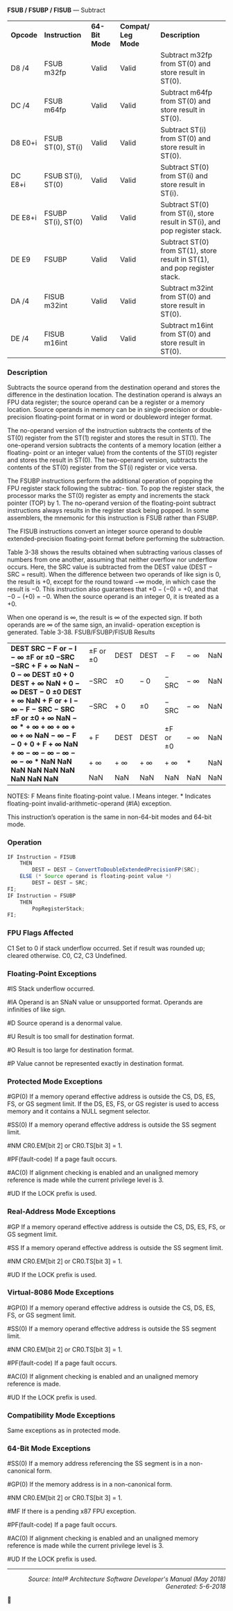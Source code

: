 <b>FSUB / FSUBP / FISUB</b> — Subtract
<table>
	<tr>
		<td><b>Opcode</b></td>
		<td><b>Instruction</b></td>
		<td><b>64-Bit Mode</b></td>
		<td><b>Compat/ Leg Mode</b></td>
		<td><b>Description</b></td>
	</tr>
	<tr>
		<td>D8 /4</td>
		<td>FSUB m32fp</td>
		<td>Valid</td>
		<td>Valid</td>
		<td>Subtract m32fp from ST(0) and store result in ST(0).</td>
	</tr>
	<tr>
		<td>DC /4</td>
		<td>FSUB m64fp</td>
		<td>Valid</td>
		<td>Valid</td>
		<td>Subtract m64fp from ST(0) and store result in ST(0).</td>
	</tr>
	<tr>
		<td>D8 E0+i</td>
		<td>FSUB ST(0), ST(i)</td>
		<td>Valid</td>
		<td>Valid</td>
		<td>Subtract ST(i) from ST(0) and store result in ST(0).</td>
	</tr>
	<tr>
		<td>DC E8+i</td>
		<td>FSUB ST(i), ST(0)</td>
		<td>Valid</td>
		<td>Valid</td>
		<td>Subtract ST(0) from ST(i) and store result in ST(i).</td>
	</tr>
	<tr>
		<td>DE E8+i</td>
		<td>FSUBP ST(i), ST(0)</td>
		<td>Valid</td>
		<td>Valid</td>
		<td>Subtract ST(0) from ST(i), store result in ST(i), and pop register stack.</td>
	</tr>
	<tr>
		<td>DE E9</td>
		<td>FSUBP</td>
		<td>Valid</td>
		<td>Valid</td>
		<td>Subtract ST(0) from ST(1), store result in ST(1), and pop register stack.</td>
	</tr>
	<tr>
		<td>DA /4</td>
		<td>FISUB m32int</td>
		<td>Valid</td>
		<td>Valid</td>
		<td>Subtract m32int from ST(0) and store result in ST(0).</td>
	</tr>
	<tr>
		<td>DE /4</td>
		<td>FISUB m16int</td>
		<td>Valid</td>
		<td>Valid</td>
		<td>Subtract m16int from ST(0) and store result in ST(0).</td>
	</tr>
</table>


### Description
Subtracts the source operand from the destination operand and stores the difference in the destination location.
The destination operand is always an FPU data register; the source operand can be a register or a memory location.
Source operands in memory can be in single-precision or double-precision floating-point format or in word or
doubleword integer format.

The no-operand version of the instruction subtracts the contents of the ST(0) register from the ST(1) register and
stores the result in ST(1). The one-operand version subtracts the contents of a memory location (either a floating-
point or an integer value) from the contents of the ST(0) register and stores the result in ST(0). The two-operand
version, subtracts the contents of the ST(0) register from the ST(i) register or vice versa.

The FSUBP instructions perform the additional operation of popping the FPU register stack following the subtrac-
tion. To pop the register stack, the processor marks the ST(0) register as empty and increments the stack pointer
(TOP) by 1. The no-operand version of the floating-point subtract instructions always results in the register stack
being popped. In some assemblers, the mnemonic for this instruction is FSUB rather than FSUBP.

The FISUB instructions convert an integer source operand to double extended-precision floating-point format
before performing the subtraction.

Table 3-38 shows the results obtained when subtracting various classes of numbers from one another, assuming
that neither overflow nor underflow occurs. Here, the SRC value is subtracted from the DEST value (DEST − SRC =
result).
When the difference between two operands of like sign is 0, the result is +0, except for the round toward −∞ mode,
in which case the result is −0. This instruction also guarantees that +0 − (−0) = +0, and that −0 − (+0) = −0. When the
source operand is an integer 0, it is treated as a +0.

When one operand is ∞, the result is ∞ of the expected sign. If both operands are ∞ of the same sign, an invalid-
operation exception is generated.
Table 3-38.  FSUB/FSUBP/FISUB Results
<table>
	<tr>
		<td colspan=7 rowspan=7><b>DEST SRC − F or − I − ∞ ±F or ±0 −SRC −SRC + F + ∞ NaN − 0 − ∞ DEST ±0 + 0 DEST + ∞ NaN + 0 − ∞ DEST − 0 ±0 DEST + ∞ NaN + F or + I − ∞ − F − SRC − SRC ±F or ±0 + ∞ NaN − ∞ * + ∞ + ∞ + ∞ + ∞ + ∞ NaN − ∞ − F − 0 + 0 + F + ∞ NaN + ∞ − ∞ − ∞ − ∞ − ∞ − ∞ * NaN NaN NaN NaN NaN NaN NaN NaN NaN</b></td>
	</tr>
	<tr>
		<td>±F or ±0</td>
		<td>DEST</td>
		<td>DEST</td>
		<td>− F</td>
		<td>− ∞</td>
		<td>NaN</td>
	</tr>
	<tr>
		<td>−SRC</td>
		<td>±0</td>
		<td>− 0</td>
		<td>− SRC</td>
		<td>− ∞</td>
		<td>NaN</td>
	</tr>
	<tr>
		<td>−SRC</td>
		<td>+ 0</td>
		<td>±0</td>
		<td>− SRC</td>
		<td>− ∞</td>
		<td>NaN</td>
	</tr>
	<tr>
		<td>+ F</td>
		<td>DEST</td>
		<td>DEST</td>
		<td>±F or ±0</td>
		<td>− ∞</td>
		<td>NaN</td>
	</tr>
	<tr>
		<td>+ ∞</td>
		<td>+ ∞</td>
		<td>+ ∞</td>
		<td>+ ∞</td>
		<td>*</td>
		<td>NaN</td>
	</tr>
	<tr>
		<td>NaN</td>
		<td>NaN</td>
		<td>NaN</td>
		<td>NaN</td>
		<td>NaN</td>
		<td>NaN</td>
	</tr>
</table>

NOTES:
F Means finite floating-point value.
I Means integer.
\* Indicates floating-point invalid-arithmetic-operand (\#IA) exception.

This instruction’s operation is the same in non-64-bit modes and 64-bit mode.

### Operation

```java
IF Instruction = FISUB
    THEN
        DEST ← DEST − ConvertToDoubleExtendedPrecisionFP(SRC);
    ELSE (* Source operand is floating-point value *)
        DEST ← DEST − SRC;
FI;
IF Instruction = FSUBP 
    THEN 
        PopRegisterStack;
FI;
```
### FPU Flags Affected

C1
Set to 0 if stack underflow occurred.
Set if result was rounded up; cleared otherwise.
C0, C2, C3
Undefined.

### Floating-Point Exceptions

<p>#IS
Stack underflow occurred.
<p>#IA
Operand is an SNaN value or unsupported format.
Operands are infinities of like sign.
<p>#D
Source operand is a denormal value.
<p>#U
Result is too small for destination format.
<p>#O
Result is too large for destination format.
<p>#P
Value cannot be represented exactly in destination format.

### Protected Mode Exceptions
<p>#GP(0)
If a memory operand effective address is outside the CS, DS, ES, FS, or GS segment limit.
If the DS, ES, FS, or GS register is used to access memory and it contains a NULL segment
selector.
<p>#SS(0)
If a memory operand effective address is outside the SS segment limit.
<p>#NM
CR0.EM[bit 2] or CR0.TS[bit 3] = 1.
<p>#PF(fault-code)
If a page fault occurs.
<p>#AC(0)
If alignment checking is enabled and an unaligned memory reference is made while the
current privilege level is 3.
<p>#UD
If the LOCK prefix is used.

### Real-Address Mode Exceptions

<p>#GP
If a memory operand effective address is outside the CS, DS, ES, FS, or GS segment limit.
<p>#SS
If a memory operand effective address is outside the SS segment limit.
<p>#NM
CR0.EM[bit 2] or CR0.TS[bit 3] = 1.
<p>#UD
If the LOCK prefix is used.

### Virtual-8086 Mode Exceptions

<p>#GP(0)
If a memory operand effective address is outside the CS, DS, ES, FS, or GS segment limit.
<p>#SS(0)
If a memory operand effective address is outside the SS segment limit.
<p>#NM
CR0.EM[bit 2] or CR0.TS[bit 3] = 1.
<p>#PF(fault-code)
If a page fault occurs.
<p>#AC(0)
If alignment checking is enabled and an unaligned memory reference is made.
<p>#UD
If the LOCK prefix is used.

### Compatibility Mode Exceptions

Same exceptions as in protected mode.

### 64-Bit Mode Exceptions

<p>#SS(0)
If a memory address referencing the SS segment is in a non-canonical form.
<p>#GP(0)
If the memory address is in a non-canonical form.
<p>#NM
CR0.EM[bit 2] or CR0.TS[bit 3] = 1.
<p>#MF
If there is a pending x87 FPU exception.
<p>#PF(fault-code)
If a page fault occurs.
<p>#AC(0)
If alignment checking is enabled and an unaligned memory reference is made while the
current privilege level is 3.
<p>#UD
If the LOCK prefix is used.

 --- 
<p align="right"><i>Source: Intel® Architecture Software Developer's Manual (May 2018)<br>Generated: 5-6-2018</i></p>
